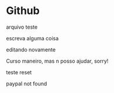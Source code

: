 # Github

arquivo teste

escreva alguma coisa

editando novamente

Curso maneiro, mas n posso ajudar, sorry!

teste reset

paypal not found
